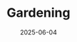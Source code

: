 ---
layout: default
modal-id: 4
date: 2025-06-04
img: garden.png
alt: image-alt
title: Gardening
project-date: 2024
description: <p>This project analyzes movie reviews using a sentiment analysis model built with scikit-learn. It was a fun experiment in natural language processing and machine learning.</p>
---